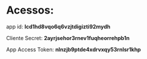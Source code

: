 <h1>Acessos:</h1>
<p>app id: <b>lcd1hd8vqo6q6vzjtdigizti92mydh</b></p>
<p>Cliente Secret: <b>2ayrjsehor3rnev1fuqheorrehpb1n</b></p>
<p>App Access Token: <b>nlnzjb9ptde4xdrvxqy53rnlsr1khp</b></p>

